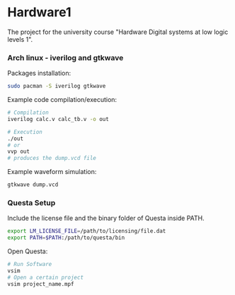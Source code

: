 # Hardware1
The project for the university course "Hardware Digital systems at low logic levels 1".


### Arch linux - iverilog and gtkwave
Packages installation:
```bash
sudo pacman -S iverilog gtkwave
```
Example code compilation/execution:
```bash
# Compilation
iverilog calc.v calc_tb.v -o out

# Execution
./out 
# or
vvp out
# produces the dump.vcd file
```
Example waveform simulation:
```bash
gtkwave dump.vcd
```

### Questa Setup
Include the license file and the binary folder of Questa inside PATH.
```bash 
export LM_LICENSE_FILE=/path/to/licensing/file.dat
export PATH=$PATH:/path/to/questa/bin
```

Open Questa:
```bash
# Run Software
vsim
# Open a certain project
vsim project_name.mpf
```